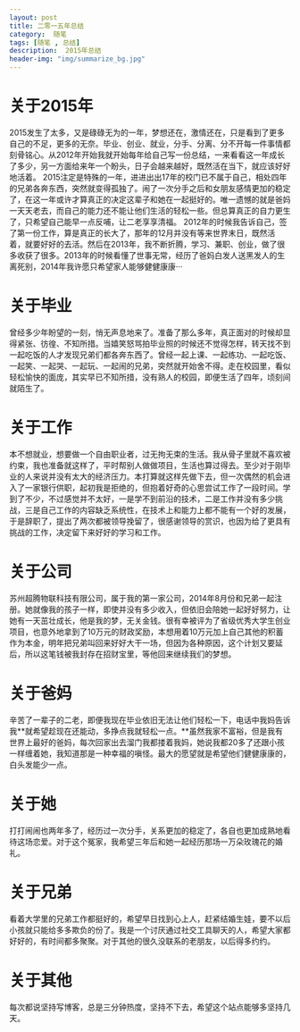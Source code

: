 ```yaml
---
layout: post
title: 二零一五年总结
category:  随笔
tags: [随笔 , 总结]
description:  2015年总结
header-img: "img/summarize_bg.jpg"
---
```



# 关于2015年
2015发生了太多，又是碌碌无为的一年，梦想还在，激情还在，只是看到了更多自己的不足，更多的无奈。毕业、创业、就业，分手、分离、分不开每一件事情都刻骨铭心。从2012年开始我就开始每年给自己写一份总结，一来看看这一年成长了多少，另一方面给来年一个盼头，日子会越来越好，既然活在当下，就应该好好地活着。
2015注定是特殊的一年，进进出出17年的校门已不属于自己，相处四年的兄弟各奔东西，突然就变得孤独了。闹了一次分手之后和女朋友感情更加的稳定了，在这一年或许才算真正的决定这辈子和她在一起挺好的。唯一遗憾的就是爸妈一天天老去，而自己的能力还不能让他们生活的轻松一些。但总算真正的自力更生了，只希望自己能早一点反哺，让二老享享清福。
2012年的时候我告诉自己，签了第一份工作，算是真正的长大了，那年的12月并没有等来世界末日，既然活着，就要好好的去活。然后在2013年，我不断折腾，学习、兼职、创业，做了很多收获了很多。2013年的时候看懂了世事无常，经历了爸妈白发人送黑发人的生离死别，2014年我许愿只希望家人能够健健康康···

# 关于毕业
曾经多少年盼望的一刻，悄无声息地来了。准备了那么多年，真正面对的时候却显得紧张、彷徨、不知所措。当嬉笑怒骂拍毕业照的时候还不觉得怎样，转天找不到一起吃饭的人才发现兄弟们都各奔东西了。曾经一起上课、一起练功、一起吃饭、一起笑、一起哭、一起玩、一起闹的兄弟，突然就开始舍不得。走在校园里，看似轻松愉快的面庞，其实早已不知所措，没有熟人的校园，即便生活了四年，顷刻间就陌生了。

# 关于工作
本不想就业，想要做一个自由职业者，过无拘无束的生活。我从骨子里就不喜欢被约束，我也准备就这样了，平时帮别人做做项目，生活也算过得去。至少对于刚毕业的人来说并没有太大的经济压力。本打算就这样先做下去，但一次偶然的机会进入了一家银行供职，起初我是拒绝的，但抱着好奇的心思尝试工作了一段时间。学到了不少，不过感觉并不太好，一是学不到前沿的技术，二是工作并没有多少挑战，三是自己工作的内容缺乏系统性，在技术上和能力上都不能有一个好的发展，于是辞职了，提出了两次都被领导挽留了，很感谢领导的赏识，也因为给了更具有挑战的工作，决定留下来好好的学习和工作。

# 关于公司
苏州超腾物联科技有限公司，属于我的第一家公司，2014年8月份和兄弟一起注册。她就像我的孩子一样，即使并没有多少收入，但依旧会陪她一起好好努力，让她有一天茁壮成长，他是我的梦，无关金钱。很有幸被评为了省级优秀大学生创业项目，也意外地拿到了10万元的财政奖励，本想用着10万元加上自己其他的积蓄作为本金，明年把兄弟叫回来好好大干一场，但因为各种原因，这个计划又要延后，所以这笔钱被我封存在招财宝里，等他回来继续我们的梦想。

# 关于爸妈
辛苦了一辈子的二老，即便我现在毕业依旧无法让他们轻松一下，电话中我妈告诉我**就希望趁现在还能动，多挣点我就轻松一点。**虽然我家不富裕，但是我有世界上最好的爸妈，每次回家出去溜门我都搂着我妈，她说我都20多了还跟小孩一样缠着她，我知道那是一种幸福的嗔怪。最大的愿望就是希望他们健健康康的，白头发能少一点。

# 关于她
打打闹闹也两年多了，经历过一次分手，关系更加的稳定了，各自也更加成熟地看待这场恋爱。对于这个冤家，我希望三年后和她一起经历那场一万朵玫瑰花的婚礼。

# 关于兄弟
看着大学里的兄弟工作都挺好的，希望早日找到心上人，赶紧结婚生娃，要不以后小孩就只能给多多欺负的份了。我是一个讨厌通过社交工具聊天的人，希望大家都好好的，有时间都多聚聚。对于其他的很久没联系的老朋友，以后得多约约。

# 关于其他
每次都说坚持写博客，总是三分钟热度，坚持不下去，希望这个站点能够多坚持几天。

